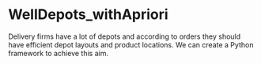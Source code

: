 # WellDepots_withApriori
Delivery firms have a lot of depots and according to orders they should have efficient depot layouts and product locations. We can create a Python framework to achieve this aim. 
